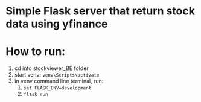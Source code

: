 # Simple Flask server that return stock data using yfinance


# How to run:
1. cd into stockviewer_BE folder
2. start venv: `venv\Scripts\activate`
3. in venv command line terminal, run:
   1. `set FLASK_ENV=development`
   2. `flask run`
